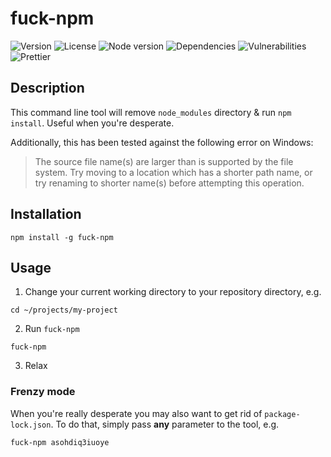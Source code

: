 # fuck-npm

![Version](https://img.shields.io/github/package-json/v/kamilmielnik/fuck-npm)
![License](https://img.shields.io/npm/l/fuck-npm)
![Node version](https://img.shields.io/node/v/fuck-npm)
![Dependencies](https://img.shields.io/librariesio/github/kamilmielnik/fuck-npm)
![Vulnerabilities](https://img.shields.io/snyk/vulnerabilities/github/kamilmielnik/fuck-npm)
![Prettier](https://github.com/kamilmielnik/fuck-npm/workflows/Prettier/badge.svg)

## Description
This command line tool will remove `node_modules` directory & run `npm install`. Useful when you're desperate.

Additionally, this has been tested against the following error on Windows:

> The source file name(s) are larger than is supported by the file system.
> Try moving to a location which has a shorter path name, or try renaming
> to shorter name(s) before attempting this operation.

## Installation
```
npm install -g fuck-npm
```

## Usage
1. Change your current working directory to your repository directory, e.g.
```
cd ~/projects/my-project
```
2. Run `fuck-npm`
```
fuck-npm
```
3. Relax

### Frenzy mode
When you're really desperate you may also want to get rid of `package-lock.json`. To do that, simply pass **any** parameter to the tool, e.g.
```
fuck-npm asohdiq3iuoye
```
